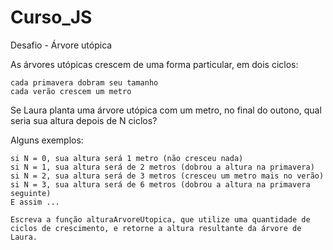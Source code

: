 # Curso_JS
Desafio - Árvore utópica

As árvores utópicas  crescem de uma forma particular, em dois ciclos:

    cada primavera dobram seu tamanho
    cada verão crescem um metro

Se Laura planta uma árvore utópica com um metro, no final do outono, qual seria sua altura depois de N ciclos?

Alguns exemplos:

    si N = 0, sua altura será 1 metro (não cresceu nada)
    si N = 1, sua altura será de 2 metros (dobrou a altura na primavera)
    si N = 2, sua altura será de 3 metros (cresceu um metro mais no verão)
    si N = 3, sua altura será de 6 metros (dobrou a altura na primavera seguinte)
    E assim ...

    Escreva a função alturaArvoreUtopica, que utilize uma quantidade de ciclos de crescimento, e retorne a altura resultante da árvore de Laura.
